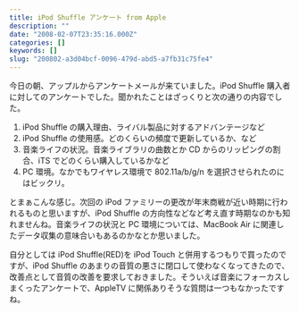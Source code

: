 ```yaml
---
title: iPod Shuffle アンケート from Apple
description: ""
date: "2008-02-07T23:35:16.000Z"
categories: []
keywords: []
slug: "200802-a3d04bcf-0096-479d-abd5-a7fb31c75fe4"
---
```


今日の朝、アップルからアンケートメールが来ていました。iPod Shuffle 購入者に対してのアンケートでした。聞かれたことはざっくりと次の通りの内容でした。

1.  iPod Shuffle の購入理由、ライバル製品に対するアドバンテージなど
2.  iPod Shuffle の使用感。どのくらいの頻度で更新しているか、など
3.  音楽ライフの状況。音楽ライブラリの曲数とか CD からのリッピングの割合、iTS でどのくらい購入しているかなど
4.  PC 環境。なかでもワイヤレス環境で 802.11a/b/g/n を選択させられたのにはビックリ。

とまぁこんな感じ。次回の iPod ファミリーの更改が年末商戦が近い時期に行われるものと思いますが、iPod Shuffle の方向性などなど考え直す時期なのかも知れませんね。音楽ライフの状況と PC 環境については、MacBook Air に関連したデータ収集の意味合いもあるのかなとか思いました。

自分としては iPod Shuffle(RED)を iPod Touch と併用するつもりで買ったのですが、iPod Shuffle のあまりの音質の悪さに閉口して使わなくなってきたので、改善点として音質の改善を要求しておきました。そういえば音楽にフォーカスしまくったアンケートで、AppleTV に関係ありそうな質問は一つもなかったですね。
